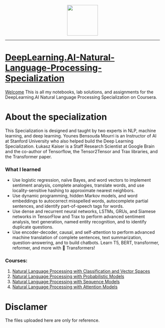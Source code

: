 <p align="center">

  <img height="100" src="https://wordpress.deeplearning.ai/wp-content/uploads/2021/02/LogoFiles_DeepLearning_PrimaryLogo.png">  

</p>
<hr>  

# [DeepLearning.AI-Natural-Language-Processing-Specialization](https://www.coursera.org/specializations/natural-language-processing)
[Welcome](https://github.com/Chirag05B/Portfolio/blob/main/Certifications/Natural%20Language%20Processing/Coursera%20NLP%20Specialization.pdf)
 This is all my notebooks, lab solutions, and assignments for the DeepLearning.AI Natural Language Processing Specialization on Coursera.
 
 
 # About the specialization
 This Specialization is designed and taught by two experts in NLP, machine learning, and deep learning. Younes Bensouda Mourri is an Instructor of AI at Stanford University who also helped build the Deep Learning Specialization. Łukasz Kaiser is a Staff Research Scientist at Google Brain and the co-author of Tensorflow, the Tensor2Tensor and Trax libraries, and the Transformer paper. 

 ### What I learned
 - Use logistic regression, naïve Bayes, and word vectors to implement sentiment analysis, complete analogies, translate words, and use locality-sensitive hashing to approximate nearest neighbors.  
- Use dynamic programming, hidden Markov models, and word embeddings to autocorrect misspelled words, autocomplete partial sentences, and identify part-of-speech tags for words.  
- Use dense and recurrent neural networks, LSTMs, GRUs, and Siamese networks in TensorFlow and Trax to perform advanced sentiment analysis, text generation, named entity recognition, and to identify duplicate questions.   
- Use encoder-decoder, causal, and self-attention to perform advanced machine translation of complete sentences, text summarization, question-answering, and to build chatbots. Learn T5, BERT, transformer, reformer, and more with 🤗  Transformers!  
 
### Courses:
1. [Natural Language Processing with Classification and Vector Spaces](https://github.com/FahdSeddik/DeepLearning.AI-Natural-Language-Processing-Specialization/tree/main/1-Natural%20Language%20Processing%20with%20Classification%20and%20Vector%20Spaces)  
2. [Natural Language Processing with Probabilistic Models](https://github.com/FahdSeddik/DeepLearning.AI-Natural-Language-Processing-Specialization/tree/main/2-Natural%20Language%20Processing%20with%20Probabilistic%20Models)  
3. [Natural Language Processing with Sequence Models](https://github.com/FahdSeddik/DeepLearning.AI-Natural-Language-Processing-Specialization/tree/main/3-Natural%20Language%20Processing%20with%20Sequence%20Models)  
4. [Natural Language Processing with Attention Models](https://github.com/FahdSeddik/DeepLearning.AI-Natural-Language-Processing-Specialization/tree/main/4-Natural%20Language%20Processing%20with%20Attention%20Models)  

 # Disclamer
The files uploaded here are only for reference. 
